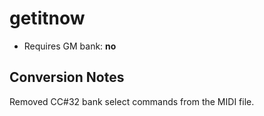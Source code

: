 # getitnow

* Requires GM bank: **no**

## Conversion Notes

Removed CC#32 bank select commands from the MIDI file.

